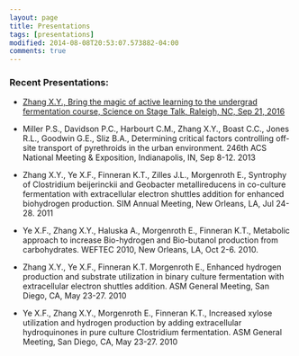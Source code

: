 ```yaml
---
layout: page
title: Presentations
tags: [presentations]
modified: 2014-08-08T20:53:07.573882-04:00
comments: true
---
```



### Recent Presentations:
* [Zhang X.Y., Bring the magic of active learning to the undergrad fermentation course, Science on Stage Talk, Raleigh, NC, Sep 21, 2016](https://youtu.be/s8Is6-K9rII)

* Miller P.S., Davidson P.C., Harbourt C.M., Zhang X.Y., Boast C.C., Jones R.L., Goodwin G.E., Sliz B.A., Determining critical factors controlling off-site transport of pyrethroids in the urban environment. 246th ACS National Meeting & Exposition, Indianapolis, IN, Sep 8-12. 2013

* Zhang X.Y., Ye X.F., Finneran K.T., Zilles J.L., Morgenroth E., Syntrophy of Clostridium beijerinckii and Geobacter metallireducens in co-culture fermentation with extracellular electron shuttles addition for enhanced biohydrogen production. SIM Annual Meeting, New Orleans, LA, Jul 24-28. 2011

* Ye X.F., Zhang X.Y., Haluska A., Morgenroth E., Finneran K.T., Metabolic approach to increase Bio-hydrogen and Bio-butanol production from carbohydrates. WEFTEC 2010, New Orleans, LA, Oct 2-6. 2010.

* Zhang X.Y., Ye X.F., Finneran K.T. Morgenroth E., Enhanced hydrogen production and substrate utilization in binary culture fermentation with extracellular electron shuttles addition. ASM General Meeting, San Diego, CA, May 23-27. 2010

* Ye X.F., Zhang X.Y., Morgenroth E., Finneran K.T., Increased xylose utilization and hydrogen production by adding   extracellular hydroquinones in pure culture Clostridium fermentation. ASM General Meeting, San Diego, CA, May 23-27. 2010
